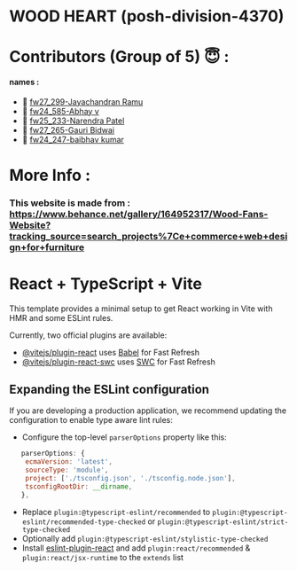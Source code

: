 # WOOD HEART (posh-division-4370)

# Contributors (Group of 5) 😇 :

#### names : 

* :bust_in_silhouette: [fw27_299-Jayachandran Ramu](https://github.com/JayachandranRamu)
* :bust_in_silhouette: [fw24_585-Abhay v]()  
* :bust_in_silhouette: [fw25_233-Narendra Patel]()
* :bust_in_silhouette: [fw27_265-Gauri Bidwai](https://github.com/gitusergb)
* :bust_in_silhouette: [fw24_247-baibhav kumar]()


# More Info :

###  This website is made from  : https://www.behance.net/gallery/164952317/Wood-Fans-Website?tracking_source=search_projects%7Ce+commerce+web+design+for+furniture


# React + TypeScript + Vite

This template provides a minimal setup to get React working in Vite with HMR and some ESLint rules.

Currently, two official plugins are available:

- [@vitejs/plugin-react](https://github.com/vitejs/vite-plugin-react/blob/main/packages/plugin-react/README.md) uses [Babel](https://babeljs.io/) for Fast Refresh
- [@vitejs/plugin-react-swc](https://github.com/vitejs/vite-plugin-react-swc) uses [SWC](https://swc.rs/) for Fast Refresh

## Expanding the ESLint configuration

If you are developing a production application, we recommend updating the configuration to enable type aware lint rules:

- Configure the top-level `parserOptions` property like this:

```js
   parserOptions: {
    ecmaVersion: 'latest',
    sourceType: 'module',
    project: ['./tsconfig.json', './tsconfig.node.json'],
    tsconfigRootDir: __dirname,
   },
```

- Replace `plugin:@typescript-eslint/recommended` to `plugin:@typescript-eslint/recommended-type-checked` or `plugin:@typescript-eslint/strict-type-checked`
- Optionally add `plugin:@typescript-eslint/stylistic-type-checked`
- Install [eslint-plugin-react](https://github.com/jsx-eslint/eslint-plugin-react) and add `plugin:react/recommended` & `plugin:react/jsx-runtime` to the `extends` list
